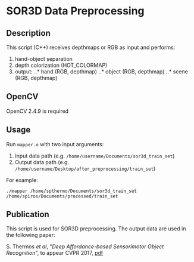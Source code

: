 # SOR3D Data Preprocessing

## Description
This script (C++) receives depthmaps or RGB as input and performs:
1. hand-object separation
2. depth colorization (HOT_COLORMAP)
3. output:
..* hand (RGB, depthmap)
..* object (RGB, depthmap)
..* scene (RGB, depthmap)

## OpenCV
OpenCV 2.4.9 is required

## Usage
Run ```mapper.o``` with two input arguments:
1. Input data path (e.g. ```/home/username/Documents/sor3d_train_set```)
2. Output data path (e.g. ```/home/username/Desktop/after_preprocessing/train_set```)

For example:

```
./mapper /home/spthermo/Documents/sor3d_train_set /home/spiros/Documents/processed/train_set
```

## Publication
This script is used for SOR3D preprocessing. The output data are used in the following paper:

S. Thermos _et_ _al_, "_Deep Affordance-based Sensorimotor Object Recognition_", to appear CVPR 2017, [pdf](https://arxiv.org/abs/1704.02787)
